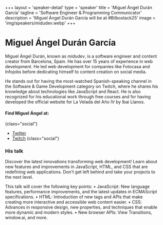 +++
layout = 'speaker-detail'
type = 'speaker'
title = 'Miguel Ángel Durán García'
tagline = 'Software Engineer & Programming Communicator'
description = 'Miguel Ángel Durán García will be at #Bilbostack25'
image = 'img/speakers/midudev.webp'
+++

# Miguel Ángel Durán García

Miguel Ángel Durán, known as _midudev_, is a software engineer and content creator from Barcelona, Spain. He has over 15 years of experience in web development. He led web development for companies like Fotocasa and Infojobs before dedicating himself to content creation on social media.

He stands out for having the most-watched Spanish-speaking channel in the Software & Game Development category on Twitch, where he shares his knowledge about technologies like JavaScript and React. He is also recognized for his educational work through free courses and for having developed the official website for La Velada del Año IV by Ibai Llanos.

#### Find Miguel Ángel at:

{class="social"}

- [Twitter](https://x.com/midudev)
- [Twitch](https://twitch.tv/midudev)
  {class="social"}

### His talk

Discover the latest innovations transforming web development! Learn about new features and improvements in JavaScript, HTML, and CSS that are redefining web applications. Don't get left behind and take your projects to the next level.

This talk will cover the following key points:
• JavaScript: New language features, performance improvements, and the latest updates in ECMAScript specifications.
• HTML: Introduction of new tags and APIs that make creating more interactive and accessible web content easier.
• CSS: Advances in responsive design, new properties, and techniques that enable more dynamic and modern styles.
• New browser APIs: View Transitions, window.ai, and more.
